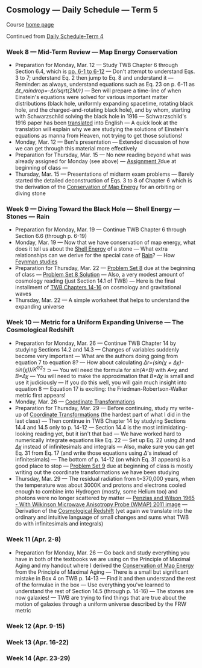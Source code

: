 ## Cosmology &mdash; Daily Schedule &mdash; Term 5

Course [home page](./)

Continued from [Daily Schedule-Term 4](./daily_schedule-term_4.html)

### Week 8 &mdash; Mid-Term Review &mdash; Map Energy Conservation

* Preparation for Monday, Mar. 12 &mdash; Study TWB Chapter 6 through Section 6.4, which is [pp. 6-1 to 6-12](./resources/TWB-First12PagesOfChapter6.pdf) &mdash; Don't attempt to understand Eqs. 3 to 7; understand Eq. 2 then jump to Eq. 8 and understand it &mdash; Reminder: as always, understand equations such as Eq. 23 on p. 6-11 as *&Delta;&tau;\_*raindrop*=-&Delta;r/sqrt(*2*M/r)* &mdash; Ben will prepare a time-line of when Einstein's equations were solved for various important matter distributions (black hole, uniformly expanding spacetime, rotating black hole, and the charged-and-rotating black hole), and by whom, starting with Schwarzschild solving the black hole in 1916 &mdash; Schwarzschild's 1916 paper has been [translated](https://arxiv.org/pdf/physics/9905030.pdf) into English &mdash; A quick look at the translation will explain why we are studying the solutions of Einstein's equations as manna from Heaven, not trying to get those solutions!
* Monday, Mar. 12 &mdash; Ben's presentation &mdash; Extended discussion of how we can get through this material more effectively
* Preparation for Thursday, Mar. 15 &mdash; No new reading beyond what was already assigned for Monday (see above) &mdash; [Assignment 7](./assignments/Assignment07.pdf)due at beginning of class &mdash; 
* Thursday, Mar. 15 &mdash; Presentations of midterm exam problems &mdash; Barely started the detailed deconstruction of Eqs. 3 to 8 of Chapter 6 which is the derivation of the [Conservation of Map Energy](./resources/ConservationOfMapEnergy.pdf) for an orbiting or diving stone

### Week 9 &mdash; Diving Toward the Black Hole &mdash; Shell Energy &mdash; Stones &mdash; Rain

* Preparation for Monday, Mar. 19 &mdash; Continue TWB Chapter 6 through Section 6.6 (through p. 6-19)
* Monday, Mar. 19 &mdash; Now that we have conservation of map energy, what does it tell us about the [Shell Energy](./resources/ShellEnergyFromMapEnergy.pdf) of a stone &mdash; What extra relationships can we derive for the special case of [Rain](./resources/RainFromStones.pdf)? &mdash; How [Feynman studies](./resources/Feynman-HowToStudy.pdf)
* Preparation for Thursday, Mar. 22 &mdash; [Problem Set 8](./assignments/Assignment08.pdf) due at the beginning of class &mdash; [Problem Set 8 Solution](./assignments/Assignment08-Solution.pdf) &mdash; Also, a very modest amount of cosmology reading (just Section 14.1 of TWB) &mdash; Here is the final installment of [TWB Chapters 14-16](./resources/TaylorWheelerBertschinger-ExploringBlackHoles-2ndEdition-Chapters14-16.pdf) on cosmology and gravitational waves
* Thursday, Mar. 22 &mdash; A simple worksheet that helps to understand the expanding universe

### Week 10 &mdash; Metric for a Uniform Expanding Universe &mdash; The Cosmological Redshift

* Preparation for Monday, Mar. 26 &mdash; Continue TWB Chapter 14 by studying Sections 14.2 and 14.3 &mdash; Changes of variables suddenly become very important &mdash; What are the authors doing going from equation 7 to equation 8? &mdash; How about calculating *&Delta;r=(sin(&chi; + &Delta;&chi;)-sin(&chi;))/K<sup>1/2</sup>*? &sup; &mdash; You will need the formula for *sin(A+B)* with *A=&chi;* and *B=&Delta;&chi;* &mdash; You will need to make the approximation that *B=&Delta;&chi;* is small and use it judiciously &mdash; If you do this well, you will gain much insight into equation 8 &mdash; Equation 17 is exciting: the Friedman-Robertson-Walker metric first appears!
* Monday, Mar. 26 &mdash; [Coordinate Transformations](./resources/CoordinateTransformations.pdf)
* Preparation for Thursday, Mar. 29 &mdash; Before continuing, study my write-up of [Coordinate Transformations](./resources/CoordinateTransformations.pdf) (the hardest part of what I did in the last class) &mdash; Then continue in TWB Chapter 14 by studying Sections 14.4 and 14.5 only to p. 14-12 &mdash; Section 14.4 is the most intimidating-looking reading yet, but it isn't that bad &mdash; We have worked hard to numerically integrate equations like Eq. 22 &mdash; Set up Eq. 22 using *&Delta;t* and *&Delta;&chi;* instead of infinitesimals and integrals &mdash; Also, make sure you can get Eq. 31 from Eq. 17 (and write those equations using *&Delta;*'s instead of infinitesimals) &mdash; The bottom of p. 14-12 (on which Eq. 31 appears) is a good place to stop &mdash; [Problem Set 9](./assignments/Assignment09.pdf) due at beginning of class is mostly writing out the coordinate transformations we have been studying
* Thursday, Mar. 29 &mdash; The residual radiation from t=370,000 years, when the temperature was about 3000K and protons and electrons cooled enough to combine into Hydrogen (mostly, some Helium too) and photons were no longer scattered by matter &mdash; [Penzias and Wilson 1965 - With Wilkinson Microwave Anisotropy Probe (WMAP) 2011 image](./resources/PenziasAndWilsonWithWMAP.pdf) &mdash; Derivation of the [Cosmological Redshift](./resources/CosmologicalRedshift.pdf) (yet again we translate into the ordinary and intuitive language of small changes and sums what TWB do with infinitesimals and integrals)

### Week 11 (Apr. 2-8)

* Preparation for Monday, Mar. 26 &mdash; Go back and study everything you have in both of the textbooks we are using on the Principle of Maximal Aging and my handout where I derived the [Conservation of Map Energy](./resources/ConservationOfMapEnergy.pdf) from the Principle of Maximal Aging &mdash; There is a small but significant mistake in Box 4 on TWB p. 14-13 &mdash; Find it and then understand the rest of the formulae in the box &mdash; Use everything you've learned to understand the rest of Section 14.5 (through p. 14-16) &mdash; The stones are now galaxies! &mdash; TWB are trying to find things that are true about the motion of galaxies through a uniform universe described by the FRW metric

### Week 12 (Apr. 9-15)

### Week 13 (Apr. 16-22)

### Week 14 (Apr. 23-29)
